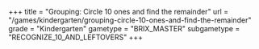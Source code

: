 +++
title = "Grouping: Circle 10 ones and find the remainder"
url = "/games/kindergarten/grouping-circle-10-ones-and-find-the-remainder"
grade = "Kindergarten"
gametype = "BRIX_MASTER"
subgametype = "RECOGNIZE_10_AND_LEFTOVERS"
+++
